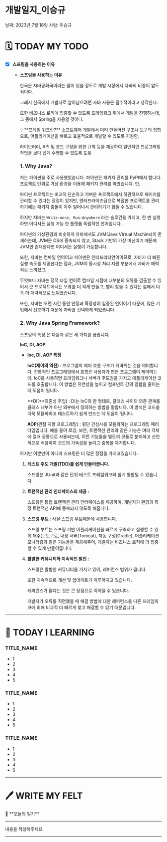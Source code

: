 # 개발일지_이승규

날짜: 2023년 7월 18일
사람: 이승규

# 🗓️ TODAY MY TODO

- [x]  **스프링을 사용하는 이유**
    - **스프링을 사용하는 이유**
        
        한국은 자바공화국이라는 말이 있을 정도로 개발 시장에서 자바의 비중이 압도적이다.
        
        그래서 한국에서 개발자로 살아남으려면 자바 사용은 필수적이라고 생각한다.
        
        또한 비즈니스 로직에 집중할 수 있도록 프레임워크 위에서 개발을 진행하는데, 그 중에서 Spring을 사용할 것이다.
        
        <aside>
        💡 **프레임 워크란?**
        소프트웨어 개발에서 미리 만들어진 구조나 도구의 집합으로, 어플리케이션을 빠르고 효율적으로 개발할 수 있도록 지원함.
        
        라이브러리, API 및 코드 구성을 위한 규칙 등을 제공하여 일반적인 프로그래밍 작업을 보다 쉽게 수행할 수 있도록 도움
        
        </aside>
        
        ### 1. Why Java?
        
        저는 파이썬을 주로 사용했었습니다. 파이썬은 패키지 관리를 PyPI에서 합니다. 프로젝트 단위로 가상 환경을 이용해 패키지 관리를 하였습니다. 만,
        
        파이썬 프로젝트는 비교적 단순하고 가벼운 프로젝트에서 직관적으로 패키지를 관리할 수 있다는 장점이 있지만, 엔터프라이즈급으로 복잡한 프로젝트를 관리하기에는 패키지 충돌이 자주 일어나서 관리하기가 힘들 수 있습니다.
        
        하지만 자바는 `Write-once, Run-Anywhere` 라는 슬로건을 가지고, 한 번 실행하면 어디서든 실행 가능 한 플랫폼 독립적인 언어입니다.
        
        파이썬의 가상환경과 비슷하게 자바에서도 JVM(Java Virtual Machine)이 존재하는데, JVM은 OS에 종속되지 않고, Stack 기반의 가상 머신이기 때문에 JVM만 존재한다면 어디서든 실행이 가능합니다.
        
        또한, 자바는 컴파일 언어이고 파이썬은 인터프리터언어이므로, 자바가 더 빠른 실행 속도를 제공한다는 점과, JVM이 동시성 처리 지원 부분에서 자바가 매력적로 느껴졌고,
        
        무엇보다 자바는 정적 타입 언어로 컴파일 시점에 대부분의 오류를 검출할 수 있어서 큰 프로젝트에서는 오류를 더 적게 만들고, 빨리 찾을 수 있다는 점에서 더욱 더 매력적으로 느껴졌습니다.
        
        또한, 자바는 오랜 시간 동안 안정과 확장성이 입증된 언어이기 때문에, 많은 기업에서 선호하기 때문에 자바를 선택하게 되었습니다.
        
        ### 2. Why Java Spring Framework?
        
        스프링의 특징 은 다음과 같은 세 가지를 꼽습니다.
        
         **IoC, DI, AOP.**
        
        - **Ioc, DI, AOP 특징**
            
            **IoC(제어의 역전)** : 프로그램의 제어 흐름 구조가 뒤바뀌는 것을 의미합니다. 전통적인 프로그래밍에서 흐름은 사용자가 만든 프로그램이 제어하는데, IoC를 사용하면 프레임워크나 서버가 주도권을 가지고 애플리케이션 코드를 호출합니다. 이 방법은 유연성을 높이고 컴포넌트 간의 결합을 줄이는 데 도움이 됩니다.
            
            **DI(**의존성 주입) : DI는 IoC의 한 형태로, 클래스 사이의 의존 관계를 클래스 내부가 아닌 외부에서 정의하는 방법을 말합니다. 이 방식은 코드를 더욱 모듈화하고 테스트하기 쉽게 만드는 데 도움이 됩니다.
            
            **AOP**(관점 지향 프로그래밍) : 횡단 관심사를 모듈화하는 프로그래밍 패러다임입니다. 예를 들어 로깅, 보안, 트랜잭션 관리와 같은 기능은 여러 객체에 걸쳐 공통으로 사용되는데, 이런 기능들을 별도의 모듈로 분리하고 선언적으로 적용하여 코드의 가독성을 높이고 중복을 제거합니다.
            
        
        하지만 이뿐만이 아니라 스프링은 더 많은 장점을 가지고있습니다.
        
        1. **테스트 주도 개발(TDD)를 쉽게 만들어줍니다.**
            
            스프링은 JUnit과 같은 단위 테스트 프레임워크와 쉽게 통합될 수 있습니다.
            
        2. **트랜잭션 관리 인터페이스의 제공 :**
            
            스프링은 통합 트랜잭션 관리 인터페이스를 제공하여, 개발자가 환경과 특정 트랜잭션 API에 종속되지 않도록 해줍니다.
            
        3. **스프링 부트 :** 사실 스프링 부트때문에 사용합니다.
            
            스프링 부트는 스프링 기반 어플리케이션을 빠르게 구축하고 실행할 수 있게 해주는 도구로, 내장 서버(Tomcat), 자동 구성(Gradle), 어플리케이션 모니터링과 같은 기능들을 제공해주어, 개발자는 비즈니스 로직에 더 집중할 수 있게 만들어줍니다.
            
        4. **활발한 커뮤니티와 지속적인 발전 :**
            
            스프링은 활발한 커뮤니티를 가지고 있어, 레퍼런스 범위가 큽니다.
            
            또한 지속적으로 개선 및 업데이트가 이루어지고 있습니다.
            
            레퍼런스가 많다는 것은 큰 장점으로 이어질 수 있습니다.
            
            개발자가 오류를 직면했을 때 해결 방법에 대한 레퍼런스를 다른 프레임워크에 비해 비교적 더 빠르게 찾고 해결할 수 있기 때문입니다.
            
        
    

---

# 📝 TODAY I LEARNING

### TITLE_NAME

- 1
- 2
- 3
- 4
- 5

### TITLE_NAME

- 1
- 2
- 3
- 4
- 5

### TITLE_NAME

- 1
- 2
- 3
- 4
- 5

---

# 🖊️ WRITE MY FELT

<aside>
📒 **오늘의 일기**

---

내용을 작성해주세요.

---

</aside>